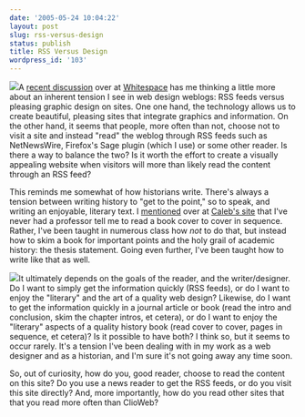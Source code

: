 ```yaml
---
date: '2005-05-24 10:04:22'
layout: post
slug: rss-versus-design
status: publish
title: RSS Versus Design
wordpress_id: '103'
---
```


![](/i/images/emn_screen.jpg)A [recent discussion](http://9rules.com/whitespace/the_monday_rip.php#comments) over at [Whitespace](http://9rules.com/whitespace/) has me thinking a little more about an inherent tension I see in web design weblogs: RSS feeds versus pleasing graphic design on sites. One one hand, the technology allows us to create beautiful, pleasing sites that integrate graphics and information. On the other hand, it seems that people, more often than not, choose not to visit a site and instead "read" the weblog through RSS feeds such as NetNewsWire, Firefox's Sage plugin (which I use) or some other reader. Is there a way to balance the two? Is it worth the effort to create a visually appealing website when visitors will more than likely read the content through an RSS feed?




This reminds me somewhat of how historians write. There's always a tension between writing  history to "get to the point," so to speak, and writing an enjoyable, literary text. I [mentioned](http://modeforcaleb.blogspot.com/2005/05/keyword-revolution.html#111659531350298858) over at [Caleb's site](http://modeforcaleb.blogspot.com) that I've never had a professor tell me to read a book cover to cover in sequence. Rather, I've been taught in numerous class how _not_ to do that, but instead how to skim a book for important points and the holy grail of academic history: the thesis statement. Going even further, I've been taught how to write like that as well.




![](/i/images/sb_screen.jpg)It ultimately depends on the goals of the reader, and the writer/designer. Do I want to simply get the information quickly (RSS feeds), or do I want to enjoy the "literary" and the art of a quality web design? Likewise, do I want to get the information quickly in a journal article or book (read the intro and conclusion, skim the chapter intros, et cetera), or do I want to enjoy the "literary" aspects of a quality history book (read cover to cover, pages in sequence, et cetera)? Is it possible to have both? I think so, but it seems to occur rarely. It's a tension I've been dealing with in my work as a web designer and as a historian, and I'm sure it's not going away any time soon.




So, out of curiosity, how do you, good reader, choose to read the content on this site? Do you use a news reader to get the RSS feeds, or do you visit this site directly? And, more importantly, how do you read other sites that that you read more often than ClioWeb?

